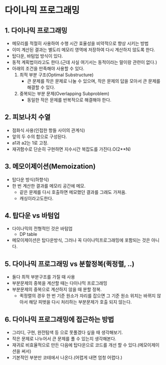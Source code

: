 # 다이나믹 프로그래밍
## 1. 다이나믹 프로그래밍
- 메모리를 적절히 사용하여 수행 시간 효율성을 비약적으로 향상 시키는 방법
- 이미 계산된 결과는 별도리 메모리 영역에 저장하여 다시 계산하지 않도록 한다.
- 탑다운, 바텀업 방식이 있다.
- 동적 계획법이라고도 한다.(근데 사실 여기서는 동적이라는 말이랑 관련이 없다.)
- 아래의 조건을 만족해야 사용할 수 있다.
    1. 최적 부분 구조(Optimal Substructure)
        - 큰 문제를 작은 문제로 나눌 수 있으며, 작은 문제의 답을 모아서 큰 문제를 해결할 수 있다.
    2. 중복되는 부분 문제(Overlapping Subproblem)
        - 동일한 작은 문제를 반복적으로 해결해야 한다.

## 2. 피보나치 수열
- 점화식 사용(인접한 항들 사이의 관계식)
- 앞의 두 수의 합으로 구성된다.
- a1과 a2는 1로 고정.
- 재귀함수로 단순히 구현하면 지수시간 복잡도를 가진다.O(2**N)

## 3. 메모이제이션(Memoization)
- 탑다운 방식(하향식)
- 한 번 계산한 결과를 메모리 공간에 메모.
    - 같은 문제를 다시 호출하면 메모했던 결과를 그래도 가져옴.
    - 캐싱이라고도한다.

## 4. 탑다운 vs 바텀업
- 다이나믹의 전형적인 것은 바텀업
    - DP table
- 메모이제이션은 탑다운방식, 그러나 꼭 다이나믹프로그래밍에 포함되는 것은 아니다.

## 5. 다이나믹 프로그래밍 vs 분할정복(퀵정렬, ..)
- 둘다 최적 부분구조를 가질 때 사용
- 부분문제의 중복을 계산할 때는 다이나믹 프로그래밍
- 부분문제의 중복으로 계산하지 않을 때 분할 정복.
    - 퀵정렬의 경우 한 번 기준 원소가 자리를 잡으면 그 기준 원소 위치는 바뀌지 않아서 해당 피벗을 다시 처리하는 부분문제가 호출 되지 않는다.

## 6. 다이나믹 프로그래밍에 접근하는 방법
- 그리디, 구현, 완전탐색 등 으로 못풀겠다 싶을 때 생각해보기.
- 작은 문제로 나누어서 큰 문제를 풀 수 있는지 생각해본다.
- 재귀로 비효율적으로 만든 다음에 탑다운으로 코드를 개선 할 수 있다.(메모이제이션을 써서)
- 기본적인 부분만 코테에서 나온다.(어렵게 내면 엄청 어렵다.)